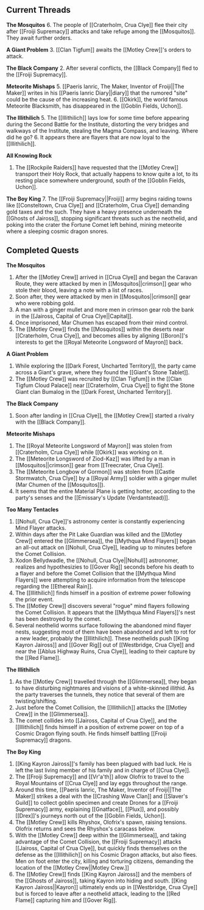 ## Current Threads
 **The Mosquitos**
 6. The people of [[Craterholm, Crua Clye]] flee their city after [[Froiji Supremacy]] attacks and take refuge among the [[Mosquitos]]. They await further orders.

**A Giant Problem**
3. [[Clan Tigfum]] awaits the [[Motley Crew]]'s orders to attack.

**The Black Company**
2. After several conflicts, the [[Black Company]] fled to the [[Froiji Supremacy]].

**Meteorite Mishaps**
5. [[Paeris Ianric, The Maker, Inventor of Froiji||The Maker]] writes in his [[Paeris Ianric Diary||diary]] that the rumored "site" could be the cause of the increasing heat.
6. [[Okirk]], the world famous Meteorite Blacksmith, has disappeared in the [[Goblin Fields, Uchon]].

**The Illithilich**
5. The [[Illithilich]] lays low for some time before appearing during the Second Battle for the Institute, distorting the very bridges and walkways of the Institute, stealing the Magma Compass, and leaving. Where did he go?
6. It appears there are flayers that are now loyal to the [[Illithilich]].

**All Knowing Rock**
1. The [[Rockpile Raiders]] have requested that the [[Motley Crew]] transport their Holy Rock, that actually happens to know quite a lot, to its resting place somewhere underground, south of the [[Goblin Fields, Uchon]].

**The Boy King**
7. The [[Froiji Supremacy||Froiji]] army begins raiding towns like [[Consteltown, Crua Clye]] and [[Craterholm, Crua Clye]] demanding gold taxes and the such. They have a heavy presence underneath the [[Ghosts of Jaiross]], stopping significant threats such as the neothelid, and poking into the crater the Fortune Comet left behind, mining meteorite where a sleeping cosmic dragon snores.

## Completed Quests

**The Mosquitos**
1. After the [[Motley Crew]] arrived in [[Crua Clye]] and began the Caravan Route, they were attacked by men in [[Mosquitos||crimson]] gear who stole their blood, leaving a note with a list of races.
2. Soon after, they were attacked by men in [[Mosquitos||crimson]] gear who were robbing gold.
3. A man with a ginger mullet and more men in crimson gear rob the bank in the [[Jaiross, Capital of Crua Clye||Capital]]. 
4. Once imprisoned, Mar Chumen has escaped from their mind control.
5. The [[Motley Crew]] finds the [[Mosquitos]] within the deserts near [[Craterholm, Crua Clye]], and becomes allies by aligning [[Boron]]'s interests to get the [[Royal Meteorite Longsword of Mayron]] back.

**A Giant Problem**
1. While exploring the [[Dark Forest, Uncharted Territory]], the party came across a Giant's grave, where they found the [[Giant's Stone Tablet]].
2. The [[Motley Crew]] was recruited by [[Clan Tigfum]] in the [[Clan Tigfum Cloud Palace]] near [[Craterholm, Crua Clye]] to fight the Stone Giant clan Bumalog in the [[Dark Forest, Uncharted Territory]].

**The Black Company**
1. Soon after landing in [[Crua Clye]], the [[Motley Crew]] started a rivalry with the [[Black Company]].

**Meteorite Mishaps**
1. The [[Royal Meteorite Longsword of Mayron]] was stolen from [[Craterholm, Crua Clye]] while [[Okirk]] was working on it.
2. The [[Meteorite Longsword of Ziod-Kaz]] was lifted by a man in [[Mosquitos||crimson]] gear from [[Treecrater, Crua Clye]].
3. The [[Meteorite Longbow of Gormon]] was stolen from [[Castle Stormwatch, Crua Clye]] by a [[Royal Army]] soldier with a ginger mullet (Mar Chumen of the [[Mosquitos]]).
4. It seems that the entire Material Plane is getting hotter, according to the party's senses and the [[Emissary's Update (Verdantstead)]].

**Too Many Tentacles**
1. [[Nohull, Crua Clye]]'s astronomy center is constantly experiencing Mind Flayer attacks.
2. Within days after the Pit Lake Guardian was killed and the [[Motley Crew]] entered the [[Glimmersea]], the [[Mythqua Mind Flayers]] began an all-out attack on [[Nohull, Crua Clye]], leading up to minutes before the Comet Collision. 
3. Xodon Bellydwadle, the [[Nohull, Crua Clye||Nohull]] astronomer, realizes and hypothesizies to [[Gover Rig]] seconds before his death to a flayer and before the Comet Collision that the [[Mythqua Mind Flayers]] were attempting to acquire information from the telescope regarding the [[Ethereal Rain]].
4. The [[Illithilich]] finds himself in a position of extreme power following the prior event.
5. The [[Motley Crew]] discovers several "rogue" mind flayers following the Comet Collision. It appears that the [[Mythqua Mind Flayers]]'s nest has been destroyed by the comet.
6. Several neothelid worms surface following the abandoned mind flayer nests, suggesting most of them have been abandoned and left to rot for a new leader, probably the [[Illithilich]]. These neothelids push [[King Kayron Jaiross]] and [[Gover Rig]] out of [[Westbridge, Crua Clye]] and near the [[Ablus Highway Ruins, Crua Clye]], leading to their capture by the [[Red Flame]].

**The Illithilich**
1. As the [[Motley Crew]] travelled through the [[Glimmersea]], they began to have disturbing nightmares and visions of a white-skinned illithid. As the party traverses the tunnels, they notice that several of them are twisting/shifting.
2. Just before the Comet Collision, the [[Illithilich]] attacks the [[Motley Crew]] in the [[Glimmersea]]. 
3. The comet collides into [[Jaiross, Capital of Crua Clye]], and the [[Illithilich]] finds himself in a position of extreme power on top of a Cosmic Dragon flying south. He finds himself battling [[Froiji Supremacy]] dragons.

**The Boy King**
1. [[King Kayron Jaiross]]'s family has been plagued with bad luck. He is left the last living member of his family and in charge of [[Crua Clye]].
2. The [[Froiji Supremacy]] and [[Vr'a'th]] allow Olofrix to travel to the Royal Mountains of [[Crua Clye]] and lay eggs throughout the range.
3. Around this time, [[Paeris Ianric, The Maker, Inventor of Froiji||The Maker]] strikes a deal with the [[Crashing Wave Clan]] and [[Slaver's Guild]] to collect goblin specimen and create Drones for a [[Froiji Supremacy]] army, explaining [[Gnatface]], [[Plux]], and possibly [[Drex]]'s journeys north out of the [[Goblin Fields, Uchon]].
4. The [[Motley Crew]] kills Rhyshox, Olofrix's spawn, raising tensions. Olofrix returns and sees the Rhyshox's caracass below.
5. With the [[Motley Crew]] deep within the [[Glimmersea]], and taking advantage of the Comet Collision, the [[Froiji Supremacy]] attacks [[Jaiross, Capital of Crua Clye]], but quickly finds themselves on the defense as the [[Illithilich]] on his Cosmic Dragon attacks, but also flees. Men on foot enter the city, killing and torturing citizens, demanding the location of the [[Motley Crew||Motley Crew.]]
6. The [[Motley Crew]] finds [[King Kayron Jaiross]] and the members of the [[Ghosts of Jaiross]], taking Kayron into hiding and south. [[King Kayron Jaiross||Kayron]] ultimately ends up in [[Westbridge, Crua Clye]] but is forced to leave after a neothelid attack, leading to the [[Red Flame]] capturing him and [[Gover Rig]].